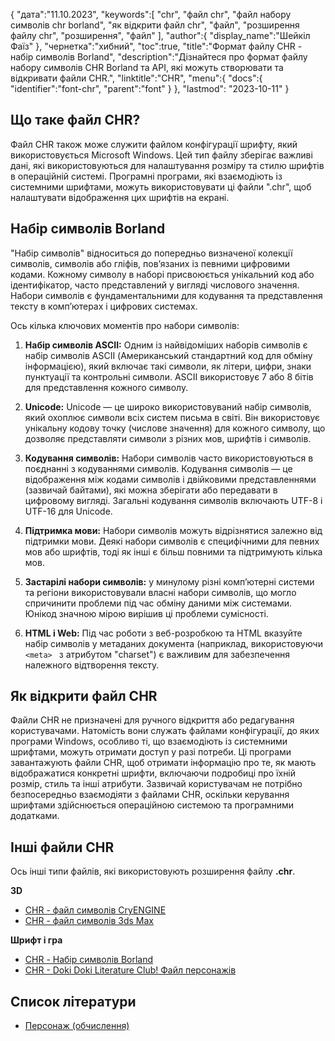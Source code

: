 {
"дата":"11.10.2023",
   "keywords":[
"chr",
"файл chr",
"файл набору символів chr borland",
"як відкрити файл chr",
"файл",
"розширення файлу chr",
"розширення",
"файл"
],
   "author":{
"display_name":"Шейкіл Фаїз"
},
"чернетка":"хибний",
"toc":true,
"title":"Формат файлу CHR - набір символів Borland",
   "description":"Дізнайтеся про формат файлу набору символів CHR Borland та API, які можуть створювати та відкривати файли CHR.",
   "linktitle":"CHR",
   "menu":{
      "docs":{
         "identifier":"font-chr",
         "parent":"font"
}
},
"lastmod": "2023-10-11"
}

## Що таке файл CHR?

Файл CHR також може служити файлом конфігурації шрифту, який використовується Microsoft Windows. Цей тип файлу зберігає важливі дані, які використовуються для налаштування розміру та стилю шрифтів в операційній системі. Програмні програми, які взаємодіють із системними шрифтами, можуть використовувати ці файли ".chr", щоб налаштувати відображення цих шрифтів на екрані.

## Набір символів Borland

"Набір символів" відноситься до попередньо визначеної колекції символів, символів або гліфів, пов’язаних із певними цифровими кодами. Кожному символу в наборі присвоюється унікальний код або ідентифікатор, часто представлений у вигляді числового значення. Набори символів є фундаментальними для кодування та представлення тексту в комп’ютерах і цифрових системах.

Ось кілька ключових моментів про набори символів:

1. **Набір символів ASCII:** Одним із найвідоміших наборів символів є набір символів ASCII (Американський стандартний код для обміну інформацією), який включає такі символи, як літери, цифри, знаки пунктуації та контрольні символи. ASCII використовує 7 або 8 бітів для представлення кожного символу.
    





2. **Unicode:** Unicode — це широко використовуваний набір символів, який охоплює символи всіх систем письма в світі. Він використовує унікальну кодову точку (числове значення) для кожного символу, що дозволяє представляти символи з різних мов, шрифтів і символів.
    





3. **Кодування символів:** Набори символів часто використовуються в поєднанні з кодуваннями символів. Кодування символів — це відображення між кодами символів і двійковими представленнями (зазвичай байтами), які можна зберігати або передавати в цифровому вигляді. Загальні кодування символів включають UTF-8 і UTF-16 для Unicode.
    





4. **Підтримка мови:** Набори символів можуть відрізнятися залежно від підтримки мови. Деякі набори символів є специфічними для певних мов або шрифтів, тоді як інші є більш повними та підтримують кілька мов.
    





5. **Застарілі набори символів:** у минулому різні комп’ютерні системи та регіони використовували власні набори символів, що могло спричинити проблеми під час обміну даними між системами. Юнікод значною мірою вирішив ці проблеми сумісності.
    





6. **HTML і Web:** Під час роботи з веб-розробкою та HTML вказуйте набір символів у метаданих документа (наприклад, використовуючи `<meta> ` з атрибутом "charset") є важливим для забезпечення належного відтворення тексту.

## Як відкрити файл CHR

Файли CHR не призначені для ручного відкриття або редагування користувачами. Натомість вони служать файлами конфігурації, до яких програми Windows, особливо ті, що взаємодіють із системними шрифтами, можуть отримати доступ у разі потреби. Ці програми завантажують файли CHR, щоб отримати інформацію про те, як мають відображатися конкретні шрифти, включаючи подробиці про їхній розмір, стиль та інші атрибути. Зазвичай користувачам не потрібно безпосередньо взаємодіяти з файлами CHR, оскільки керування шрифтами здійснюється операційною системою та програмними додатками.

## Інші файли CHR

Ось інші типи файлів, які використовують розширення файлу **.chr**.

**3D**
- [CHR - файл символів CryENGINE](/uk/3d/chr-cryengine/)
- [CHR - файл символів 3ds Max](/uk/3d/chr-3ds/)

**Шрифт і гра**
- [CHR - Набір символів Borland](/uk/font/chr/)
- [CHR - Doki Doki Literature Club! Файл персонажів](/uk/game/chr-doki/)

## Список літератури
- [Персонаж (обчислення)](https://en.wikipedia.org/wiki/Character_(computing))

